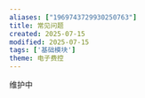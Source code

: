 ```yaml
---
aliases: ["1969743729930250763"]
title: 常见问题
created: 2025-07-15
modified: 2025-07-15
tags: ['基础模块']
theme: 电子费控
---
```


维护中